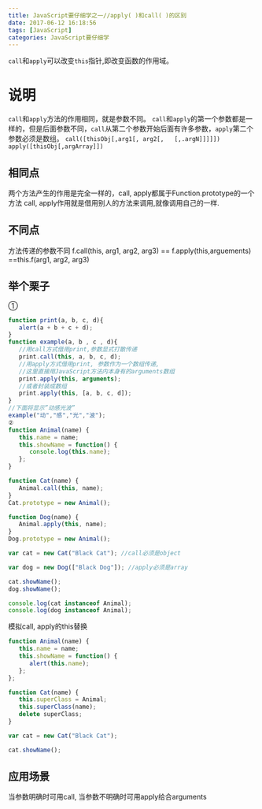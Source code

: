 ```yaml
---
title: JavaScript要仔细学之一//apply( )和call( )的区别
date: 2017-06-12 16:18:56
tags: [JavaScript]
categories: JavaScript要仔细学
---
```

`call`和`apply`可以改变`this`指针,即改变函数的作用域。
<!--more-->
# 说明
`call`和`apply`方法的作用相同，就是参数不同。
`call`和`apply`的第一个参数都是一样的，但是后面参数不同，`call`从第二个参数开始后面有许多参数，`apply`第二个参数必须是数组。
`call([thisObj[,arg1[, arg2[,   [,.argN]]]]]) `
`apply([thisObj[,argArray]]) `

## 相同点
两个方法产生的作用是完全一样的，call, apply都属于Function.prototype的一个方法
call, apply作用就是借用别人的方法来调用,就像调用自己的一样.

## 不同点
方法传递的参数不同
f.call(this, arg1, arg2, arg3) == f.apply(this,arguements) ==this.f(arg1, arg2, arg3)

## 举个栗子
①
```js
function print(a, b, c, d){
   alert(a + b + c + d);
}
function example(a, b , c , d){
   //用call方式借用print,参数显式打散传递
   print.call(this, a, b, c, d);
   //用apply方式借用print, 参数作为一个数组传递,
   //这里直接用JavaScript方法内本身有的arguments数组
   print.apply(this, arguments);
   //或者封装成数组
   print.apply(this, [a, b, c, d]);
}
//下面将显示”动感光波”
example("动","感","光","波");
②
function Animal(name) {
   this.name = name;
   this.showName = function() {
      console.log(this.name);
   };
}

function Cat(name) {
   Animal.call(this, name);
}
Cat.prototype = new Animal();

function Dog(name) {
   Animal.apply(this, name);
}
Dog.prototype = new Animal();

var cat = new Cat("Black Cat"); //call必须是object

var dog = new Dog(["Black Dog"]); //apply必须是array

cat.showName();
dog.showName();

console.log(cat instanceof Animal);
console.log(dog instanceof Animal);
```

模拟call, apply的this替换
```js
function Animal(name) {
   this.name = name;
   this.showName = function() {
      alert(this.name);
   };
};

function Cat(name) {
   this.superClass = Animal;
   this.superClass(name);
   delete superClass;
}

var cat = new Cat("Black Cat");

cat.showName();
```

## 应用场景
当参数明确时可用call, 当参数不明确时可用apply给合arguments

